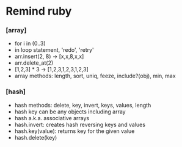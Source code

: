 # Remind ruby
### [array]
- for i in (0..3)
- in loop statement, 'redo', 'retry'
- arr.insert(2, 8) -> [x,x,8,x,x]
- arr.delete_at(2)
- [1,2,3] * 3 -> [1,2,3,1,2,3,1,2,3]
- array methods: length, sort, uniq, feeze, include?(obj), min, max

### [hash]
- hash methods: delete, key, invert, keys, values, length
- hash key can be any objects including array
- hash a.k.a. associative arrays
- hash.invert: creates hash reversing keys and values
- hash.key(value): returns key for the given value
- hash.delete(key)
